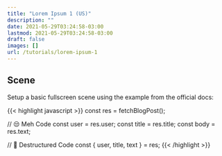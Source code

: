 ```yaml
---
title: "Lorem Ipsum 1 (US)"
description: ""
date: 2021-05-29T03:24:58-03:00
lastmod: 2021-05-29T03:24:58-03:00
draft: false
images: []
url: /tutorials/lorem-ipsum-1
---
```



## Scene

Setup a basic fullscreen scene using the example from the official docs:



{{< highlight javascript >}}
const res = fetchBlogPost();

// 😒 Meh Code
const user = res.user;
const title = res.title;
const body = res.text;

// 🤯 Destructured Code
const { user, title, text } = res;
{{< /highlight >}}
